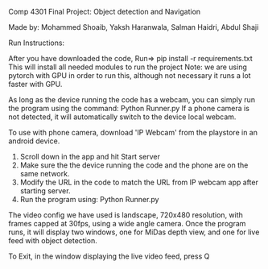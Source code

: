 Comp 4301 Final Project: Object detection and Navigation

Made by: Mohammed Shoaib, Yaksh Haranwala, Salman Haidri, Abdul Shaji

Run Instructions:

After you have downloaded the code,
Run=> pip install -r requirements.txt
This will install all needed modules to run the project
Note: we are using pytorch with GPU in order to run this, although not necessary it runs a lot faster with GPU.

As long as the device running the code has a webcam, you can simply run the program using the command: Python Runner.py
If a phone camera is not detected, it will automatically switch to the device local webcam.

To use with phone camera, download 'IP Webcam' from the playstore in an android device.
1. Scroll down in the app and hit Start server
2. Make sure the the device running the code and the phone are on the same network.
3. Modify the URL in the code to match the URL from IP webcam app after starting server.
4. Run the program using: Python Runner.py

The video config we have used is landscape, 720x480 resolution, with frames capped at 30fps, using a wide angle camera.
Once the program runs, it will display two windows, one for MiDas depth view, and one for live feed with object detection.

To Exit, in the window displaying the live video feed, press Q
